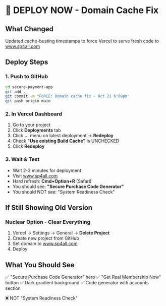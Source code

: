 # 🚀 DEPLOY NOW - Domain Cache Fix

## What Changed
Updated cache-busting timestamps to force Vercel to serve fresh code to www.sp4all.com

## Deploy Steps

### 1. Push to GitHub
```bash
cd secure-payment-app
git add .
git commit -m "FORCE: Domain cache fix - Oct 21 6:09pm"
git push origin main
```

### 2. In Vercel Dashboard
1. Go to your project
2. Click **Deployments** tab
3. Click **...** menu on latest deployment → **Redeploy**
4. Check **"Use existing Build Cache"** is UNCHECKED
5. Click **Redeploy**

### 3. Wait & Test
- Wait 2-3 minutes for deployment
- Visit www.sp4all.com
- Hard refresh: **Cmd+Option+R** (Safari)
- You should see: **"Secure Purchase Code Generator"**
- You should NOT see: "System Readiness Check"

## If Still Showing Old Version

### Nuclear Option - Clear Everything
1. Vercel → Settings → General → **Delete Project**
2. Create new project from GitHub
3. Set domain to www.sp4all.com
4. Deploy

## What You Should See
✅ "Secure Purchase Code Generator" hero
✅ "Get Real Membership Now" button
✅ Dark gradient background
✅ Code generator with accounts section

❌ NOT "System Readiness Check"
